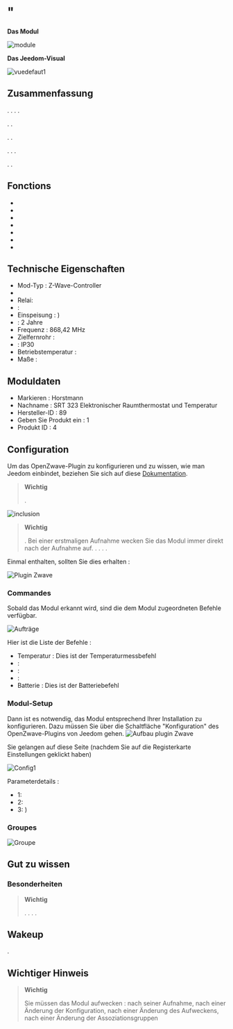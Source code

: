 # "

**Das Modul**

![module](images/secure.srt323/module.jpg)

**Das Jeedom-Visual**

![vuedefaut1](images/secure.srt323/vuedefaut1.jpg)

## Zusammenfassung

. . . .

. .

. .

. . .

. .

## Fonctions

-   
-   
-   
-   
-   
-   
-   

## Technische Eigenschaften

-   Mod-Typ : Z-Wave-Controller
-   
-   Relai: 
-   : 
-   Einspeisung : )
-    : 2 Jahre
-   Frequenz : 868,42 MHz
-   Zielfernrohr : 
-    : IP30
-   Betriebstemperatur : 
-   Maße : 

## Moduldaten

-   Markieren : Horstmann
-   Nachname : SRT 323 Elektronischer Raumthermostat und Temperatur
-   Hersteller-ID : 89
-   Geben Sie Produkt ein : 1
-   Produkt ID : 4

## Configuration

Um das OpenZwave-Plugin zu konfigurieren und zu wissen, wie man Jeedom einbindet, beziehen Sie sich auf diese [Dokumentation](https://doc.jeedom.com/de_DE/plugins/automation%20protocol/openzwave/).

> **Wichtig**
>
> .

![inclusion](images/secure.srt323/inclusion.jpg)

> **Wichtig**
>
> . Bei einer erstmaligen Aufnahme wecken Sie das Modul immer direkt nach der Aufnahme auf. . . . .

Einmal enthalten, sollten Sie dies erhalten :

![Plugin Zwave](images/secure.srt323/information.jpg)

### Commandes

Sobald das Modul erkannt wird, sind die dem Modul zugeordneten Befehle verfügbar.

![Aufträge](images/secure.srt323/commandes.jpg)

Hier ist die Liste der Befehle :

-   Temperatur : Dies ist der Temperaturmessbefehl
-    : 
-    : 
-    : 
-   Batterie : Dies ist der Batteriebefehl

### Modul-Setup

Dann ist es notwendig, das Modul entsprechend Ihrer Installation zu konfigurieren. Dazu müssen Sie über die Schaltfläche "Konfiguration" des OpenZwave-Plugins von Jeedom gehen.
![Aufbau plugin Zwave](images/plugin/bouton_configuration.jpg)

Sie gelangen auf diese Seite (nachdem Sie auf die Registerkarte Einstellungen geklickt haben)

![Config1](images/secure.srt323/config1.jpg)

Parameterdetails :

-   1: 
-   2: 
-   3: )

### Groupes


![Groupe](images/secure.srt323/groupe.jpg)

## Gut zu wissen

### Besonderheiten

> **Wichtig**
>
> . . . . 

## Wakeup


.

## Wichtiger Hinweis

> **Wichtig**
>
> Sie müssen das Modul aufwecken : nach seiner Aufnahme, nach einer Änderung der Konfiguration, nach einer Änderung des Aufweckens, nach einer Änderung der Assoziationsgruppen
